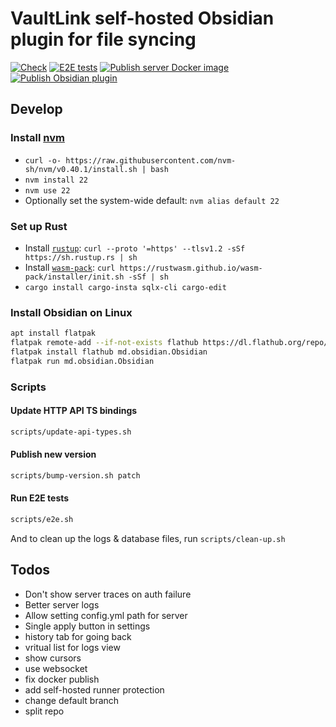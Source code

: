 # VaultLink self-hosted Obsidian plugin for file syncing

[![Check](https://github.com/schmelczer/vault-link/actions/workflows/check.yml/badge.svg)](https://github.com/schmelczer/vault-link/actions/workflows/check.yml)
[![E2E tests](https://github.com/schmelczer/vault-link/actions/workflows/e2e.yml/badge.svg)](https://github.com/schmelczer/vault-link/actions/workflows/e2e.yml)
[![Publish server Docker image](https://github.com/schmelczer/vault-link/actions/workflows/publish-docker.yml/badge.svg)](https://github.com/schmelczer/vault-link/actions/workflows/publish-docker.yml)
[![Publish Obsidian plugin](https://github.com/schmelczer/vault-link/actions/workflows/publish-plugin.yml/badge.svg)](https://github.com/schmelczer/vault-link/actions/workflows/publish-plugin.yml)


## Develop

### Install [nvm](https://github.com/nvm-sh/nvm)

- `curl -o- https://raw.githubusercontent.com/nvm-sh/nvm/v0.40.1/install.sh | bash`
- `nvm install 22`
- `nvm use 22`
- Optionally set the system-wide default: `nvm alias default 22`


### Set up Rust

- Install [`rustup`](https://rustup.rs): `curl --proto '=https' --tlsv1.2 -sSf https://sh.rustup.rs | sh`
- Install [`wasm-pack`](https://rustwasm.github.io/wasm-pack/installer): `curl https://rustwasm.github.io/wasm-pack/installer/init.sh -sSf | sh`
- `cargo install cargo-insta sqlx-cli cargo-edit`

### Install Obsidian on Linux

```sh
apt install flatpak
flatpak remote-add --if-not-exists flathub https://dl.flathub.org/repo/flathub.flatpakrepo
flatpak install flathub md.obsidian.Obsidian
flatpak run md.obsidian.Obsidian
```

### Scripts

#### Update HTTP API TS bindings

```sh 
scripts/update-api-types.sh
```

#### Publish new version 

```sh
scripts/bump-version.sh patch
```


#### Run E2E tests

```sh 
scripts/e2e.sh
```

And to clean up the logs & database files, run `scripts/clean-up.sh`

## Todos

- Don't show server traces on auth failure
- Better server logs
- Allow setting config.yml path for server
- Single apply button in settings
- history tab for going back
- vritual list for logs view
- show cursors
- use websocket
- fix docker publish
- add self-hosted runner protection
- change default branch
- split repo